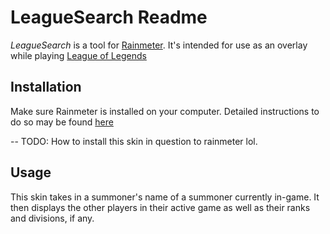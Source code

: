 # LeagueSearch Readme

_LeagueSearch_ is a tool for [Rainmeter](http://rainmeter.net/).
It's intended for use as an overlay while playing [League of Legends](http://leagueoflegends.com/)


## Installation

Make sure Rainmeter is installed on your computer.
Detailed instructions to do so may be found [here](http://docs.rainmeter.net/manual/installing-rainmeter)

--
TODO: How to install this skin in question to rainmeter lol.


## Usage

This skin takes in a summoner's name of a summoner currently in-game.
It then displays the other players in their active game as well as their ranks and divisions, if any.

